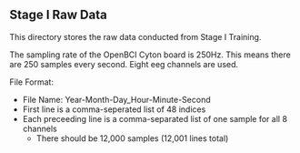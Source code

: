 ## Stage I Raw Data
This directory stores the raw data conducted from Stage I Training.

The sampling rate of the OpenBCI Cyton board is 250Hz. This means there are 250 samples every second. Eight eeg channels are used.

File Format:
* File Name: Year-Month-Day_Hour-Minute-Second
* First line is a comma-seperated list of 48 indices
* Each preceeding line is a comma-separated list of one sample for all 8 channels
    - There should be 12,000 samples (12,001 lines total)
